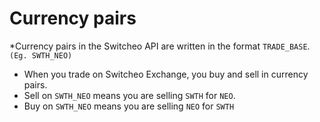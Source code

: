 # Currency pairs

*Currency pairs in the Switcheo API are written in the format `TRADE_BASE`.
`(Eg. SWTH_NEO)`

* When you trade on Switcheo Exchange, you buy and sell in currency pairs.
* Sell on `SWTH_NEO` means you are selling `SWTH` for `NEO`.
* Buy on `SWTH_NEO` means you are selling `NEO` for `SWTH`
